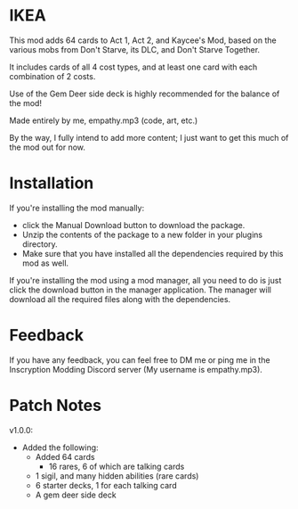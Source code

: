 # IKEA

This mod adds 64 cards to Act 1, Act 2, and Kaycee's Mod, based on the various mobs from Don't Starve, its DLC, and Don't Starve Together.

It includes cards of all 4 cost types, and at least one card with each combination of 2 costs.

Use of the Gem Deer side deck is highly recommended for the balance of the mod!

Made entirely by me, empathy.mp3 (code, art, etc.)

By the way, I fully intend to add more content; I just want to get this much of the mod out for now.

# Installation

If you're installing the mod manually:

- click the Manual Download button to download the package.
- Unzip the contents of the package to a new folder in your plugins directory.
- Make sure that you have installed all the dependencies required by this mod as well.

If you're installing the mod using a mod manager, all you need to do is just click the download button in the manager application. The manager will download all the required files along with the dependencies.

# Feedback

If you have any feedback, you can feel free to DM me or ping me in the Inscryption Modding Discord server (My username is empathy.mp3).

# Patch Notes

v1.0.0:
- Added the following:
  - Added 64 cards
    - 16 rares, 6 of which are talking cards
  - 1 sigil, and many hidden abilities (rare cards)
  - 6 starter decks, 1 for each talking card
  - A gem deer side deck